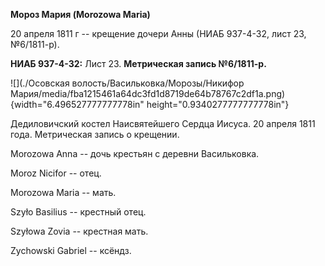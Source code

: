 **Мороз Мария (Morozowa Maria)**

20 апреля 1811 г -- крещение дочери Анны (НИАБ 937-4-32, лист 23,
№6/1811-р).

**НИАБ 937-4-32:** Лист 23. **Метрическая запись №6/1811-р.**

![](./Осовская волость/Васильковка/Морозы/Никифор Мария/media/fba1215461a64dc3fd1d8719de64b78767c2df1a.png){width="6.496527777777778in"
height="0.9340277777777778in"}

Дедиловичский костел Наисвятейшего Сердца Иисуса. 20 апреля 1811 года.
Метрическая запись о крещении.

Morozowa Anna -- дочь крестьян с деревни Васильковка.

Moroz Nicifor -- отец.

Morozowa Maria -- мать.

Szyło Basilius -- крестный отец.

Szyłowa Zovia -- крестная мать.

Zychowski Gabriel -- ксёндз.

